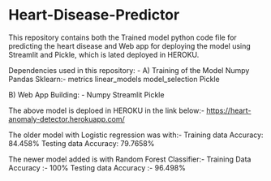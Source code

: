 # Heart-Disease-Predictor

This repository contains both the Trained model python code file for predicting the heart disease and Web app for deploying the model using Streamlit and Pickle, which is lated deployed in HEROKU.

Dependencies used in this repository: -
A) Training of the Model
  Numpy
  Pandas
  Sklearn:-
      metrics
      linear_models
      model_selection
  Pickle
      
B) Web App Building: -
  Numpy
  Streamlit
  Pickle

The above model is deploed in HEROKU in the link below:-
https://heart-anomaly-detector.herokuapp.com/


The older model with Logistic regression was with:-
Training data Accuracy: 84.458%
Testing data Accuracy: 79.7658%


The newer model added is with Random Forest Classifier:-
Training Data Accuracy :- 100%
Testing data Accuracy :- 96.498%
